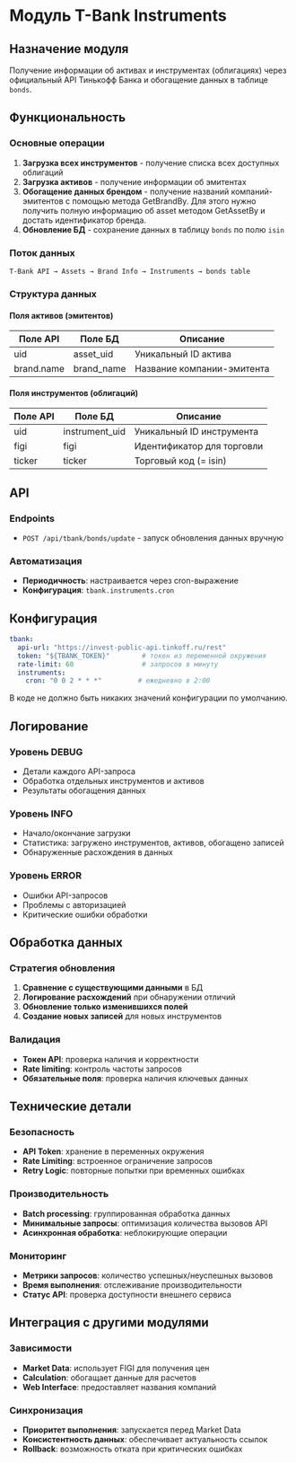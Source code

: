 # Модуль T-Bank Instruments

## Назначение модуля

Получение информации об активах и инструментах (облигациях) через официальный API Тинькофф Банка и обогащение данных в таблице `bonds`.

## Функциональность

### Основные операции
1. **Загрузка всех инструментов** - получение списка всех доступных облигаций
2. **Загрузка активов** - получение информации об эмитентах
3. **Обогащение данных брендом** - получение названий компаний-эмитентов с помощью метода GetBrandBy.
   Для этого нужно получить полную информацию об asset методом GetAssetBy и достать идентификатор бренда.
4. **Обновление БД** - сохранение данных в таблицу `bonds` по полю `isin`

### Поток данных
```
T-Bank API → Assets → Brand Info → Instruments → bonds table
```

### Структура данных

#### Поля активов (эмитентов)
| Поле API   | Поле БД    | Описание                   |
|------------|------------|----------------------------|
| uid        | asset_uid  | Уникальный ID актива       |
| brand.name | brand_name | Название компании-эмитента |

#### Поля инструментов (облигаций)
| Поле API       | Поле БД         | Описание                     |
|----------------|-----------------|------------------------------|
| uid            | instrument_uid  | Уникальный ID инструмента    |
| figi           | figi            | Идентификатор для торговли   |
| ticker         | ticker          | Торговый код (= isin)        |



## API

### Endpoints
- `POST /api/tbank/bonds/update` - запуск обновления данных вручную

### Автоматизация
- **Периодичность**: настраивается через cron-выражение
- **Конфигурация**: `tbank.instruments.cron`

## Конфигурация

```yaml
tbank:
  api-url: "https://invest-public-api.tinkoff.ru/rest"
  token: "${TBANK_TOKEN}"        # токен из переменной окружения
  rate-limit: 60                 # запросов в минуту
  instruments:
    cron: "0 0 2 * * *"         # ежедневно в 2:00
```

В коде не должно быть никаких значений конфигурации по умолчанию.

## Логирование

### Уровень DEBUG
- Детали каждого API-запроса
- Обработка отдельных инструментов и активов
- Результаты обогащения данных

### Уровень INFO
- Начало/окончание загрузки
- Статистика: загружено инструментов, активов, обогащено записей
- Обнаруженные расхождения в данных

### Уровень ERROR
- Ошибки API-запросов
- Проблемы с авторизацией
- Критические ошибки обработки

## Обработка данных

### Стратегия обновления
1. **Сравнение с существующими данными** в БД
2. **Логирование расхождений** при обнаружении отличий
3. **Обновление только изменившихся полей**
4. **Создание новых записей** для новых инструментов

### Валидация
- **Токен API**: проверка наличия и корректности
- **Rate limiting**: контроль частоты запросов
- **Обязательные поля**: проверка наличия ключевых данных

## Технические детали

### Безопасность
- **API Token**: хранение в переменных окружения
- **Rate Limiting**: встроенное ограничение запросов
- **Retry Logic**: повторные попытки при временных ошибках

### Производительность
- **Batch processing**: группированная обработка данных
- **Минимальные запросы**: оптимизация количества вызовов API
- **Асинхронная обработка**: неблокирующие операции

### Мониторинг
- **Метрики запросов**: количество успешных/неуспешных вызовов
- **Время выполнения**: отслеживание производительности
- **Статус API**: проверка доступности внешнего сервиса

## Интеграция с другими модулями

### Зависимости
- **Market Data**: использует FIGI для получения цен
- **Calculation**: обогащает данные для расчетов
- **Web Interface**: предоставляет названия компаний

### Синхронизация
- **Приоритет выполнения**: запускается перед Market Data
- **Консистентность данных**: обеспечивает актуальность ссылок
- **Rollback**: возможность отката при критических ошибках